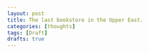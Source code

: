 ```yaml
---
layout: post
title: The last bookstore in the Upper East.
categories: [thoughts]
tags: [Draft]
drafts: true
---
```

